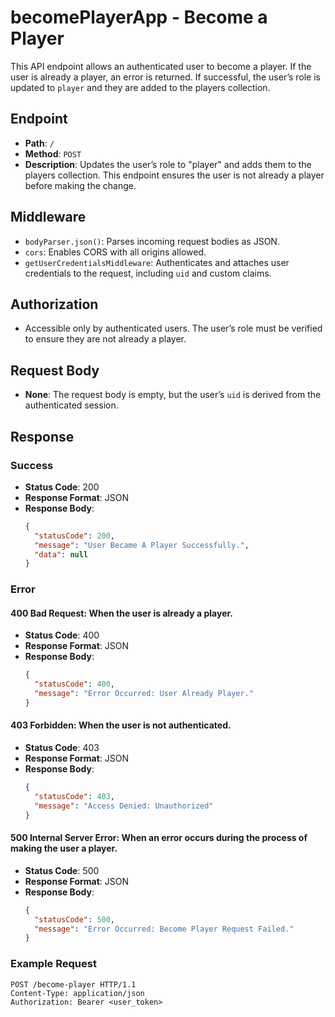 # becomePlayerApp - Become a Player

This API endpoint allows an authenticated user to become a player. If the user is already a player, an error is returned. If successful, the user’s role is updated to `player` and they are added to the players collection.

## Endpoint

- **Path**: `/`
- **Method**: `POST`
- **Description**: Updates the user’s role to "player" and adds them to the players collection. This endpoint ensures the user is not already a player before making the change.

## Middleware

- `bodyParser.json()`: Parses incoming request bodies as JSON.
- `cors`: Enables CORS with all origins allowed.
- `getUserCredentialsMiddleware`: Authenticates and attaches user credentials to the request, including `uid` and custom claims.

## Authorization

- Accessible only by authenticated users. The user’s role must be verified to ensure they are not already a player.

## Request Body

- **None**: The request body is empty, but the user’s `uid` is derived from the authenticated session.

## Response

### Success

- **Status Code**: 200
- **Response Format**: JSON
- **Response Body**:
  ```json
  {
    "statusCode": 200,
    "message": "User Became A Player Successfully.",
    "data": null
  }


### Error

#### 400 Bad Request: When the user is already a player.

- **Status Code**: 400
- **Response Format**: JSON
- **Response Body**:
  ```json
  {
    "statusCode": 400,
    "message": "Error Occurred: User Already Player."
  }
  ```

#### 403 Forbidden: When the user is not authenticated.

- **Status Code**: 403
- **Response Format**: JSON
- **Response Body**:
  ```json
  {
    "statusCode": 403,
    "message": "Access Denied: Unauthorized"
  }
  ```

#### 500 Internal Server Error: When an error occurs during the process of making the user a player.

- **Status Code**: 500
- **Response Format**: JSON
- **Response Body**:
  ```json
  {
    "statusCode": 500,
    "message": "Error Occurred: Become Player Request Failed."
  }
  ```

### Example Request

```http
POST /become-player HTTP/1.1
Content-Type: application/json
Authorization: Bearer <user_token>

